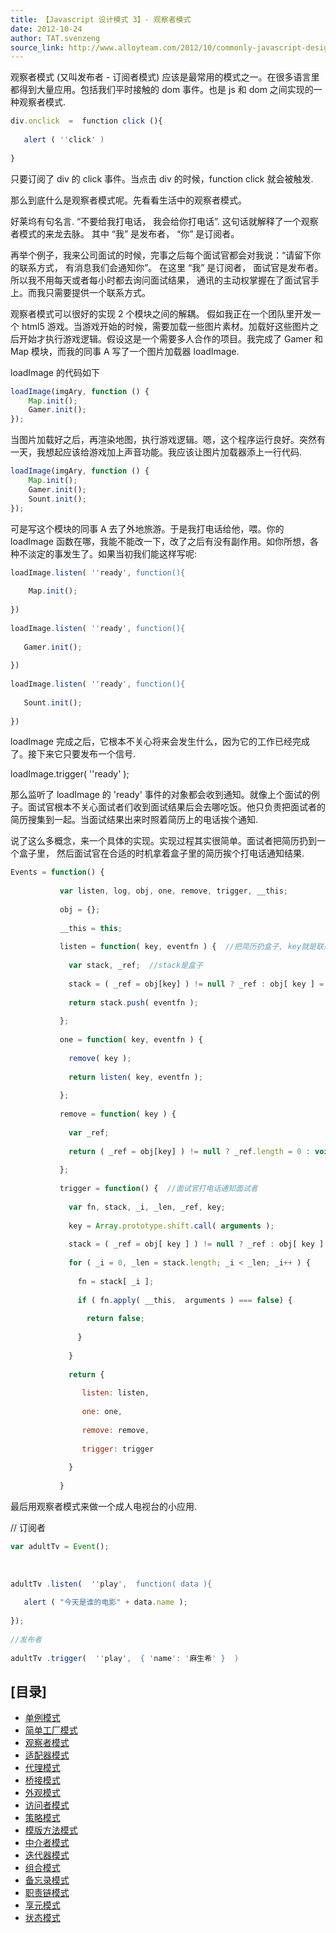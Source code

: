 ```yaml
---
title: 【Javascript 设计模式 3】- 观察者模式
date: 2012-10-24
author: TAT.svenzeng
source_link: http://www.alloyteam.com/2012/10/commonly-javascript-design-pattern-observer-mode/
---
```


观察者模式 (又叫发布者 - 订阅者模式) 应该是最常用的模式之一。在很多语言里都得到大量应用。包括我们平时接触的 dom 事件。也是 js 和 dom 之间实现的一种观察者模式.

```javascript
div.onclick  =  function click (){
 
   alert ( ''click' )
 
}
```

只要订阅了 div 的 click 事件。当点击 div 的时候，function click 就会被触发.

那么到底什么是观察者模式呢。先看看生活中的观察者模式。

好莱坞有句名言. “不要给我打电话， 我会给你打电话”. 这句话就解释了一个观察者模式的来龙去脉。 其中 “我” 是发布者， “你” 是订阅者。

再举个例子，我来公司面试的时候，完事之后每个面试官都会对我说：“请留下你的联系方式， 有消息我们会通知你”。 在这里 “我” 是订阅者， 面试官是发布者。所以我不用每天或者每小时都去询问面试结果， 通讯的主动权掌握在了面试官手上。而我只需要提供一个联系方式。

观察者模式可以很好的实现 2 个模块之间的解耦。 假如我正在一个团队里开发一个 html5 游戏。当游戏开始的时候，需要加载一些图片素材。加载好这些图片之后开始才执行游戏逻辑。假设这是一个需要多人合作的项目。我完成了 Gamer 和 Map 模块，而我的同事 A 写了一个图片加载器 loadImage.

loadImage 的代码如下

```javascript
loadImage(imgAry, function () {
    Map.init();
    Gamer.init();
});
```

当图片加载好之后，再渲染地图，执行游戏逻辑。嗯，这个程序运行良好。突然有一天，我想起应该给游戏加上声音功能。我应该让图片加载器添上一行代码.

```javascript
loadImage(imgAry, function () {
    Map.init();
    Gamer.init();
    Sount.init();
});
```

可是写这个模块的同事 A 去了外地旅游。于是我打电话给他，喂。你的 loadImage 函数在哪，我能不能改一下，改了之后有没有副作用。如你所想，各种不淡定的事发生了。如果当初我们能这样写呢:

```javascript
loadImage.listen( ''ready', function(){
 
    Map.init();
 
})
 
loadImage.listen( ''ready', function(){
 
   Gamer.init();
 
})
 
loadImage.listen( ''ready', function(){
 
   Sount.init();
 
})
```

loadImage 完成之后，它根本不关心将来会发生什么，因为它的工作已经完成了。接下来它只要发布一个信号.

loadImage.trigger( ''ready' );

那么监听了 loadImage 的 'ready' 事件的对象都会收到通知。就像上个面试的例子。面试官根本不关心面试者们收到面试结果后会去哪吃饭。他只负责把面试者的简历搜集到一起。当面试结果出来时照着简历上的电话挨个通知.

说了这么多概念，来一个具体的实现。实现过程其实很简单。面试者把简历扔到一个盒子里， 然后面试官在合适的时机拿着盒子里的简历挨个打电话通知结果.

```javascript
Events = function() {
 
           var listen, log, obj, one, remove, trigger, __this;
 
           obj = {};
 
           __this = this;
 
           listen = function( key, eventfn ) {  //把简历扔盒子, key就是联系方式.
 
             var stack, _ref;  //stack是盒子
 
             stack = ( _ref = obj[key] ) != null ? _ref : obj[ key ] = [];
 
             return stack.push( eventfn );
 
           };
 
           one = function( key, eventfn ) {
 
             remove( key );
 
             return listen( key, eventfn );
 
           };
 
           remove = function( key ) {
 
             var _ref;
 
             return ( _ref = obj[key] ) != null ? _ref.length = 0 : void 0;
 
           };
 
           trigger = function() {  //面试官打电话通知面试者
 
             var fn, stack, _i, _len, _ref, key;
 
             key = Array.prototype.shift.call( arguments ); 
 
             stack = ( _ref = obj[ key ] ) != null ? _ref : obj[ key ] = [];
 
             for ( _i = 0, _len = stack.length; _i < _len; _i++ ) {
 
               fn = stack[ _i ];
 
               if ( fn.apply( __this,  arguments ) === false) {
 
                 return false;
 
               }
 
             }
 
             return {
 
                listen: listen,
 
                one: one,
 
                remove: remove,
 
                trigger: trigger
 
             }
 
           }
```

最后用观察者模式来做一个成人电视台的小应用.

// 订阅者

```javascript
var adultTv = Event();
 
 
 
adultTv .listen(  ''play',  function( data ){
 
   alert ( "今天是谁的电影" + data.name );
 
});
 
//发布者
 
adultTv .trigger(  ''play',  { 'name': '麻生希' }  )
```

## \[目录]

-   [单例模式](http://www.alloyteam.com/2012/10/common-javascript-design-patterns/ "单例模式")
-   [简单工厂模式](http://www.alloyteam.com/2012/10/commonly-javascript-design-patterns-simple-factory-pattern/ "简单工厂模式")
-   [观察者模式](http://www.alloyteam.com/2012/10/commonly-javascript-design-pattern-observer-mode/ "观察者模式")
-   [适配器模式](http://www.alloyteam.com/2012/10/commonly-javascript-design-patterns-adapter-mode/ "适配器模式")
-   [代理模式](http://www.alloyteam.com/2012/10/commonly-javascript-design-patterns-proxy-mode/ "代理模式")
-   [桥接模式](http://www.alloyteam.com/2012/10/commonly-javascript-design-mode-bridge-mode/ "桥接模式")
-   [外观模式](http://www.alloyteam.com/2012/10/commonly-javascript-design-patterns-appearance-mode/ "外观模式")
-   [访问者模式](http://www.alloyteam.com/2012/10/commonly-javascript-design-patterns-the-visitor-pattern/ "访问者模式")
-   [策略模式](http://www.alloyteam.com/2012/10/commonly-javascript-design-patterns-strategy-mode/ "策略模式")
-   [模版方法模式](http://www.alloyteam.com/2012/10/commonly-javascript-design-patterns-template-method-pattern/ "模版方法模式")
-   [中介者模式](http://www.alloyteam.com/2012/10/javascript-design-pattern-intermediary-model/ "中介者模式")
-   [迭代器模式](http://www.alloyteam.com/2012/10/commonly-javascript-design-patterns-iterator-mode/ "迭代器模式")
-   [组合模式](http://www.alloyteam.com/2012/10/commonly-javascript-design-patterns-combined-mode/ "组合模式")
-   [备忘录模式](http://www.alloyteam.com/2012/10/commonly-javascript-design-patterns-memorandum-mode/ "备忘录模式")
-   [职责链模式](http://www.alloyteam.com/2012/10/commonly-javascript-design-patterns-duty-chain/ "职责链模式")
-   [享元模式](http://www.alloyteam.com/2012/10/commonly-javascript-design-patterns-flyweight/ "享元模式")
-   [状态模式](http://www.alloyteam.com/2012/10/commonly-javascript-design-patterns-state-mode/ "状态模式")